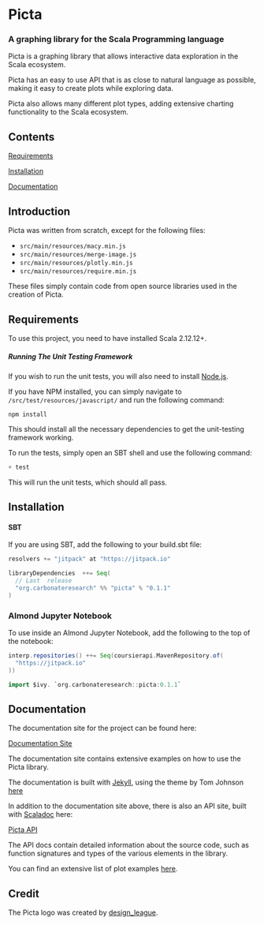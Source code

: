 # Picta

### A graphing library for the Scala Programming language

Picta is a graphing library that allows interactive data exploration in the Scala ecosystem.

Picta has an easy to use API that is as close to natural language as possible, making it easy to create plots while exploring data.

Picta also allows many different plot types, adding extensive charting functionality to the Scala ecosystem.

## Contents 

[Requirements](#requirements)

[Installation](#installation)

[Documentation](#documentation)

## Introduction

Picta was written from scratch, except for the following files:

- ```src/main/resources/macy.min.js```
- ```src/main/resources/merge-image.js```
- ```src/main/resources/plotly.min.js```
- ```src/main/resources/require.min.js```

These files simply contain code from open source libraries used in the creation of Picta.

## Requirements

To use this project, you need to have installed Scala 2.12.12+.

##### Running The Unit Testing Framework

If you wish to run the unit tests, you will also need to install [Node.js](https://nodejs.org/en/). 

If you have NPM installed, you can simply navigate to ```/src/test/resources/javascript/``` and run the following command:

```shell
npm install
```

This should install all the necessary dependencies to get the unit-testing framework working.

To run the tests, simply open an SBT shell and use the following command:

```scala
+ test
```

This will run the unit tests, which should all pass.

## Installation

#### SBT

If you are using SBT, add the following to your build.sbt file:

```scala
resolvers += "jitpack" at "https://jitpack.io"

libraryDependencies  ++= Seq(
  // Last  release
  "org.carbonateresearch" %% "picta" % "0.1.1"
)
```

### Almond Jupyter Notebook

To use inside an Almond Jupyter Notebook, add the following to the top of the notebook:

```scala
interp.repositories() ++= Seq(coursierapi.MavenRepository.of(
  "https://jitpack.io"
))

import $ivy. `org.carbonateresearch::picta:0.1.1`
```

## Documentation

The documentation site for the project can be found here:

[Documentation Site](https://acse-fk4517.github.io/picta-docs/index.html)

The documentation site contains extensive examples on how to use the Picta library.

The documentation is built with [Jekyll](https://jekyllrb.com), using the theme by Tom Johnson [here](https://github.com/tomjoht/documentation-theme-jekyll)

In addition to the documentation site above, there is also an API site, built with [Scaladoc](https://docs.scala-lang.org/overviews/scaladoc/for-library-authors.html) here:

[Picta API](https://acse-fk4517.github.io/picta-api/)

The API docs contain detailed information about the source code, such as function signatures and types of the various elements in the library.

You can find an extensive list of plot examples [here](https://acse-fk4517.github.io/picta-docs/pages/Picta-Examples-Notebook.html).


## Credit

The Picta logo was created by [design_league](https://www.fiverr.com/design_league).

















